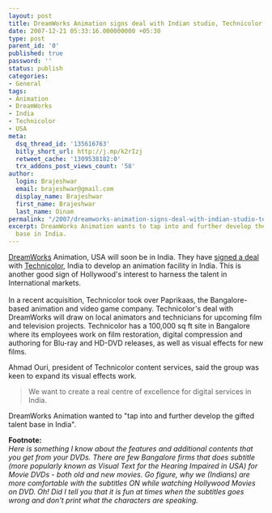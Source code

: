 ```yaml
---
layout: post
title: DreamWorks Animation signs deal with Indian studio, Technicolor
date: 2007-12-21 05:33:16.000000000 +05:30
type: post
parent_id: '0'
published: true
password: ''
status: publish
categories:
- General
tags:
- Animation
- DreamWorks
- India
- Technicolor
- USA
meta:
  dsq_thread_id: '135616763'
  bitly_short_url: http://j.mp/k2rIzj
  retweet_cache: '1309538182:0'
  trx_addons_post_views_count: '58'
author:
  login: Brajeshwar
  email: brajeshwar@gmail.com
  display_name: Brajeshwar
  first_name: Brajeshwar
  last_name: Oinam
permalink: "/2007/dreamworks-animation-signs-deal-with-indian-studio-technicolor/"
excerpt: DreamWorks Animation wants to tap into and further develop the gifted talent
  base in India.
---
```

<p><a href="http://www.dreamworks.com/">DreamWorks</a> Animation, USA will soon be in India. They have <a href="http://www.ft.com/cms/s/0/51b7ece4-af74-11dc-880f-0000779fd2ac.html">signed a deal</a> with <a href="http://www.technicolor.com/">Technicolor</a>, India to develop an animation facility in India. This is another good sign of Hollywood's interest to harness the talent in International markets.<br />
<br />
In a recent acquisition, Technicolor took over Paprikaas, the Bangalore-based animation and video game company. Technicolor's deal with DreamWorks will draw on local animators and technicians for upcoming film and television projects. Technicolor has a 100,000 sq ft site in Bangalore where its employees work on film restoration, digital compression and authoring for Blu-ray and HD-DVD releases, as well as visual effects for new films.</p>
<p>Ahmad Ouri, president of Technicolor content services, said the group was keen to expand its visual effects work.</p>
<blockquote><p>We want to create a real centre of excellence for digital services in India.</p></blockquote>
<p>DreamWorks Animation wanted to "tap into and further develop the gifted talent base in India".</p>
<p><strong>Footnote:</strong><br />
<em>Here is something I know about the features and additional contents that you get from your DVDs. There are few Bangalore firms that does subtitle (more popularly known as Visual Text for the Hearing Impaired in USA) for Movie DVDs - both old and new movies. Go figure, why we (Indians) are more comfortable with the subtitles ON while watching Hollywood Movies on DVD. Oh! Did I tell you that it is fun at times when the subtitles goes wrong and don't print what the characters are speaking.</em></p>
